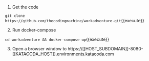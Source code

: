 1. Get the code

`git clone https://github.com/thecodingmachine/workadventure.git`{{execute}}

2. Run docker-compose

`cd workadventure && docker-compose up`{{execute}}

3. Open a browser window to https://[[HOST_SUBDOMAIN]]-8080-[[KATACODA_HOST]].environments.katacoda.com

